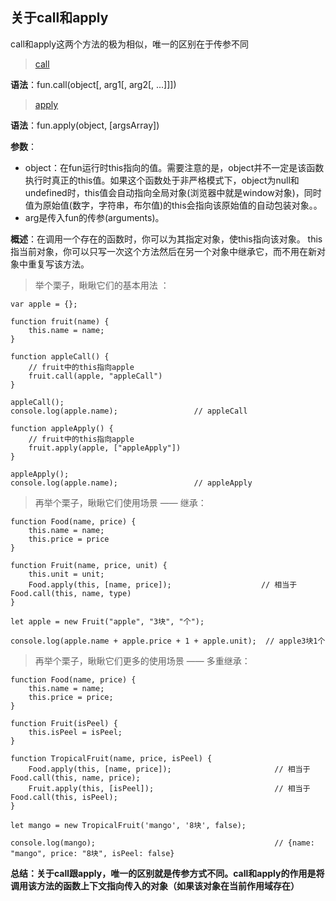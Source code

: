 ## 关于call和apply

call和apply这两个方法的极为相似，唯一的区别在于传参不同
> [call](https://developer.mozilla.org/zh-CN/docs/Web/JavaScript/Reference/Global_Objects/Function/call "call")

**语法**：fun.call(object[, arg1[, arg2[, ...]]])
> [apply](https://developer.mozilla.org/zh-CN/docs/Web/JavaScript/Reference/Global_Objects/Function/apply "apply")

**语法**：fun.apply(object, [argsArray])

**参数**：
	
- object：在fun运行时this指向的值。需要注意的是，object并不一定是该函数执行时真正的this值。如果这个函数处于非严格模式下，object为null和undefined时，this值会自动指向全局对象(浏览器中就是window对象)，同时值为原始值(数字，字符串，布尔值)的this会指向该原始值的自动包装对象。。
- arg是传入fun的传参(arguments)。

**概述**：在调用一个存在的函数时，你可以为其指定对象，使this指向该对象。 this 指当前对象，你可以只写一次这个方法然后在另一个对象中继承它，而不用在新对象中重复写该方法。

> 举个栗子，瞅瞅它们的基本用法 ：

    var apple = {};

    function fruit(name) {
        this.name = name;
    }

    function appleCall() {
        // fruit中的this指向apple
        fruit.call(apple, "appleCall")
    }

    appleCall();
    console.log(apple.name);                 // appleCall

    function appleApply() {
        // fruit中的this指向apple
        fruit.apply(apple, ["appleApply"])
    }

    appleApply();
    console.log(apple.name);                 // appleApply

> 再举个栗子，瞅瞅它们使用场景 —— 继承：


    function Food(name, price) {
        this.name = name;
        this.price = price
    }

    function Fruit(name, price, unit) {
        this.unit = unit;
        Food.apply(this, [name, price]);                    // 相当于Food.call(this, name, type)
    }

    let apple = new Fruit("apple", "3块", "个");

    console.log(apple.name + apple.price + 1 + apple.unit);  // apple3块1个

> 再举个栗子，瞅瞅它们更多的使用场景 —— 多重继承：

    function Food(name, price) {
        this.name = name;
        this.price = price;
    }

    function Fruit(isPeel) {
        this.isPeel = isPeel;
    }

    function TropicalFruit(name, price, isPeel) {
        Food.apply(this, [name, price]);                       // 相当于Food.call(this, name, price);
        Fruit.apply(this, [isPeel]);                           // 相当于Food.call(this, isPeel);
    }

    let mango = new TropicalFruit('mango', '8块', false);

    console.log(mango);                                        // {name: "mango", price: "8块", isPeel: false}

**总结：关于call跟apply，唯一的区别就是传参方式不同。call和apply的作用是将调用该方法的函数上下文指向传入的对象（如果该对象在当前作用域存在）**
